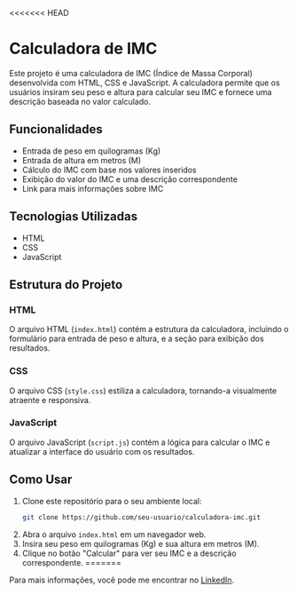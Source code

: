 <<<<<<< HEAD
# Calculadora de IMC

Este projeto é uma calculadora de IMC (Índice de Massa Corporal) desenvolvida com HTML, CSS e JavaScript. A calculadora permite que os usuários insiram seu peso e altura para calcular seu IMC e fornece uma descrição baseada no valor calculado.

## Funcionalidades
- Entrada de peso em quilogramas (Kg)
- Entrada de altura em metros (M)
- Cálculo do IMC com base nos valores inseridos
- Exibição do valor do IMC e uma descrição correspondente
- Link para mais informações sobre IMC

## Tecnologias Utilizadas
- HTML
- CSS
- JavaScript

## Estrutura do Projeto

### HTML
O arquivo HTML (`index.html`) contém a estrutura da calculadora, incluindo o formulário para entrada de peso e altura, e a seção para exibição dos resultados.

### CSS
O arquivo CSS (`style.css`) estiliza a calculadora, tornando-a visualmente atraente e responsiva.

### JavaScript
O arquivo JavaScript (`script.js`) contém a lógica para calcular o IMC e atualizar a interface do usuário com os resultados.

## Como Usar
1. Clone este repositório para o seu ambiente local:
    ```sh
    git clone https://github.com/seu-usuario/calculadora-imc.git
    ```
2. Abra o arquivo `index.html` em um navegador web.
3. Insira seu peso em quilogramas (Kg) e sua altura em metros (M).
4. Clique no botão "Calcular" para ver seu IMC e a descrição correspondente.
=======

Para mais informações, você pode me encontrar no [LinkedIn](linkedin.com/in/wedsontavares/).
